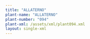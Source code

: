 ```yaml
---
title: "ALLATERNO"
plant-name: "ALLATERNO"
plant-number: "094"
plant-xml: /assets/xml/plant094.xml
layout: single-xml
---
```

